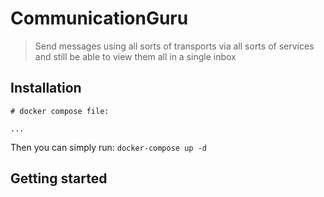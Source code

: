 # CommunicationGuru

> Send messages using all sorts of transports via all sorts of services and still be able to view them all in a single inbox

## Installation

```
# docker compose file:

...

```
Then you can simply run: `docker-compose up -d`


## Getting started
